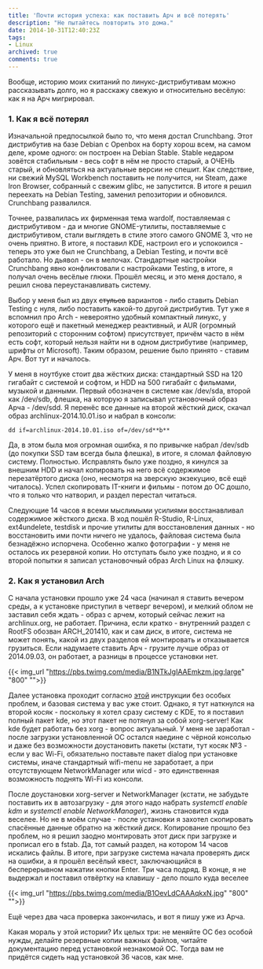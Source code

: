 ```yaml
---
title: 'Почти история успеха: как поставить Арч и всё потерять'
description: "Не пытайтесь повторить это дома."
date: 2014-10-31T12:40:23Z
tags:
- Linux
archived: true
comments: true
---
```


Вообще, историю моих скитаний по линукс-дистрибутивам можно рассказывать долго, но я расскажу свежую и относительно весёлую: как я на Арч мигрировал.

<!--more-->

### 1. Как я всё потерял

Изначальной предпосылкой было то, что меня достал Crunchbang. Этот дистрибутив на базе Debian с Openbox на борту хорош всем, на самом деле, кроме одного: он построен на Debian Stable. Stable недаром зовётся стабильным - весь софт в нём не просто старый, а ОЧЕНЬ старый, и обновляться на актуальные версии не спешит. Как следствие, ни свежий MySQL Workbench поставить не получится, ни Steam, даже Iron Browser, собранный с свежим glibc, не запустится. В итоге я решил переехать на Debian Testing, заменил репозитории и обновился. Crunchbang развалился.

Точнее, развалилась их фирменная тема wardolf, поставляемая с дистрибутивом - да и многие GNOME-утилиты, поставляемые с дистрибутивом, стали выглядеть в стиле этого самого GNOME 3, что не очень приятно. В итоге, я поставил KDE, настроил его и успокоился - теперь это уже был не Crunchbang, а Debian Testing, и почти всё работало. Но дьявол - он в мелочах. Стандартные настройки Crunchbang явно конфликтовали с настройками Testing, в итоге, я получал очень весёлые глюки. Прошёл месяц, и это меня достало, я решил снова переустанавливать систему.

Выбор у меня был из двух ~~стульев~~ вариантов - либо ставить Debian Testing с нуля, либо поставить какой-то другой дистрибутив. Тут уже я вспомнил про Arch - невероятно удобный компактный линукс, у которого ещё и пакетный менеджер реактивный, и AUR (огромный репозиторий с сторонним софтом) присутствует, причём часто в нём есть софт, который нельзя найти ни в одном дистрибутиве (например, шрифты от Microsoft). Таким образом, решение было принято - ставим Арч. Вот тут и началось.

У меня в ноутбуке стоит два жёстких диска: стандартный SSD на 120 гигабайт с системой и софтом, и HDD на 500 гигабайт с фильмами, музыкой и данными. Первый обозначен в системе как /dev/sda, второй как /dev/sdb, флешка, на которую я записывал установочный образ Арча - /dev/sdd. Я перенёс все данные на второй жёсткий диск, скачал образ archlinux-2014.10.01.iso и набрал в консоли:

```
dd if=archlinux-2014.10.01.iso of=/dev/sd**b**
```

Да, в этом была моя огромная ошибка, я по привычке набрал /dev/sdb (до покупки SSD там всегда была флешка), в итоге, я сломал файловую систему. Полностью. Исправлять было уже поздно, я кинулся за внешним HDD и начал копировать на него всё содержимое перезатёртого диска (оно, несмотря на зверскую экзекуцию, всё ещё читалось). Успел скопировать IT-книги и фильмы - потом до ОС дошло, что я только что натворил, и раздел перестал читаться.

Следующие 14 часов я всеми мыслимыми усилиями восстанавливал содержимое жёсткого диска. В ход пошёл R-Studio, R-Linux, ext4undelete, testdisk и прочие утилиты для восстановления данных - но восстановить ими почти ничего не удалось, файловая система была безнадёжно испорчена. Особенно жалко фотографии - у меня не осталось их резервной копии. Но отступать было уже поздно, и я со второй попытки я записал установочный образ Arch Linux на флэшку.

### 2. Как я установил Arch

С начала установки прошло уже 24 часа (начинал я ставить вечером среды, а к установке приступил в четверг вечером), и мелкий облом не заставил себя ждать - образ с арчем, который сейчас лежит на archlinux.org, не работает. Причина, если кратко - внутренний раздел с RootFS обозван ARCH_201410, как и сам диск, в итоге, система не может понять, какой из двух разделов ей монтировать и отказывается грузиться. Если надумаете ставить Арч - грузите лучше образ от 2014.09.03, он работает, а разницы в процессе установки нет.

{{< img_url "https://pbs.twimg.com/media/B1NTkJgIAAEmkzm.jpg:large" "800" "">}}

Далее установка проходит согласно [этой](https://wiki.archlinux.org/index.php/Installation_guide) инструкции без особых проблем, и базовая система у вас уже стоит. Однако, я тут наткнулся на второй косяк - поскольку я хотел сразу систему с KDE, то я поставил полный пакет kde, но этот пакет не потянул за собой xorg-server! Как kde будет работать без xorg - вопрос актуальный. У меня не заработал - после загрузки установленной ОС остался наедине с чёрной консолью и даже без возможности доустановить пакеты (кстати, тут косяк №3 - если у вас Wi-Fi, обязательно поставьте пакет dialog при установке системы, иначе стандартный wifi-menu не заработает, а при отсутствующем NetworkManager или wicd - это единственная возможность поднять Wi-Fi из консоли.

После доустановки xorg-server и NetworkManager (кстати, не забудьте поставить их в автозагрузку - для этого надо набрать *systemctl enable kdm* и *systemctl enable NetworkManager*), жизнь становится куда веселее. Но не в моём случае - после установки я захотел скопировать спасённые данные обратно на жёсткий диск. Копирование прошло без проблем, но я решил заодно монтировать этот диск при загрузке и прописал его в fstab. Да, тот самый раздел, на котором 14 часов искались файлы. В итоге, при загрузке система начала проверять диск на ошибки, а я прошёл весёлый квест, заключающийся в бесперерывном нажатии кнопки Enter. Три часа подряд. В конце, я не выдержал и поставил отвёртку на клавишу - дело пошло куда веселее

{{< img_url "https://pbs.twimg.com/media/B1OevLdCAAAqkxN.jpg" "800" "">}}

Ещё через два часа проверка закончилась, и вот я пишу уже из Арча.

Какая мораль у этой истории? Их целых три: не меняйте ОС без особой нужды, делайте резервные копии важных файлов, читайте документацию перед установкой незнакомой ОС. Тогда вам не придётся сидеть над установкой 36 часов, как мне.
